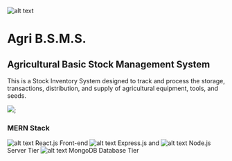 ![alt text](https://scontent.fdvo3-1.fna.fbcdn.net/v/t39.30808-6/243346257_227373169418178_8019988756355809190_n.png?_nc_cat=105&ccb=1-7&_nc_sid=09cbfe&_nc_ohc=2GdY3-6LXIkAX_5k0JA&_nc_ht=scontent.fdvo3-1.fna&oh=00_AfDV7ApQvhdyQEKCmsZY41CJrP1OGphg1tqbLtplUJ0nhg&oe=63BE02C3)

# Agri B.S.M.S.
## Agricultural Basic Stock Management System
This is a Stock Inventory System designed to track and process the storage, transactions, distribution, and supply of agricultural equipment, tools, and seeds.

<img src="https://static.javatpoint.com/blog/images/mern-stack.png">;

### MERN Stack
![alt text](https://www.datocms-assets.com/45470/1631110818-logo-react-js.png?fm=webp) React.js Front-end
![alt text](https://skillshack.blob.core.windows.net/uploads/express.webp) Express.js and 
![alt text](https://banner2.cleanpng.com/20180425/jrw/kisspng-node-js-javascript-web-application-express-js-comp-5ae0f84e2a4242.1423638015246930701731.jpg) Node.js Server Tier
![alt text](https://webimages.mongodb.com/_com_assets/cms/kuyjf3vea2hg34taa-horizontal_default_slate_blue.svg?auto=format%252Ccompress) MongoDB Database Tier
